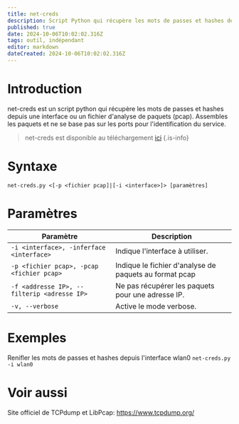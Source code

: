 ```yaml
---
title: net-creds
description: Script Python qui récupère les mots de passes et hashes depuis une interface ou un fichier de capture de paquets (pcap). Assembles les paquets et ne se base pas sur les ports pour l'identification du service.
published: true
date: 2024-10-06T10:02:02.316Z
tags: outil, indépendant
editor: markdown
dateCreated: 2024-10-06T10:02:02.316Z
---
```


# Introduction

net-creds est un script python qui récupère les mots de passes et hashes depuis une interface ou un fichier d'analyse de paquets (pcap). Assembles les paquets et ne se base pas sur les ports pour l'identification du service.

> net-creds est disponible au téléchargement [ici](https://github.com/DanMcInerney/net-creds/)
> {.is-info}

# Syntaxe

`net-creds.py <[-p <fichier pcap]|[-i <interface>]> [paramètres]`

# Paramètres

| Paramètre                                   | Description                                            |
| ------------------------------------------- | ------------------------------------------------------ |
| `-i <interface>, -inferface <interface>`    | Indique l'interface à utiliser.                        |
| `-p <fichier pcap>, -pcap <fichier pcap>`   | Indique le fichier d'analyse de paquets au format pcap |
| `-f <addresse IP>, --filterip <adresse IP>` | Ne pas récupérer les paquets pour une adresse IP.      |
| `-v, --verbose`                             | Active le mode verbose.                                |

# Exemples

Renifler les mots de passes et hashes depuis l'interface wlan0
`net-creds.py -i wlan0`

# Voir aussi

Site officiel de TCPdump et LibPcap:
https://www.tcpdump.org/
